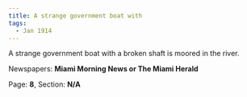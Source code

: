 ```yaml
---  
title: A strange government boat with  
tags:  
  - Jan 1914  
---  
```

  
A strange government boat with a broken shaft is moored in the river.  
  
Newspapers: **Miami Morning News or The Miami Herald**  
  
Page: **8**, Section: **N/A** 
